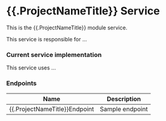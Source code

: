 # {{.ProjectNameTitle}} Service

This is the {{.ProjectNameTitle}} module service.

This service is responsible for ...

### Current service implementation

This service uses ... <br />

### Endpoints

| Name | Description |
|---|---|
|{{.ProjectNameTitle}}Endpoint|Sample endpoint|
